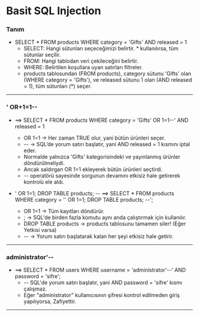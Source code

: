 # Basit SQL Injection

### Tanım
- SELECT * FROM products WHERE category = 'Gifts' AND released = 1
    - SELECT: Hangi sütunları seçeceğimizi belirtir. * kullanılırsa, tüm sütunlar seçilir.
    - FROM: Hangi tablodan veri çekileceğini belirtir.
    - WHERE: Belirtilen koşullara uyan satırları filtreler.
    - products tablosundan (FROM products), category sütunu 'Gifts' olan (WHERE category = 'Gifts'), ve released sütunu 1 olan (AND released = 1), tüm sütunları (*) seçer.

-------------------------------------

### ' OR+1=1--
- ==> SELECT * FROM products WHERE category = 'Gifts' OR 1=1--' AND released = 1
    - OR 1=1 → Her zaman TRUE olur, yani bütün ürünleri seçer.
    - -- → SQL’de yorum satırı başlatır, yani AND released = 1 kısmını iptal eder.
    - Normalde yalnızca 'Gifts' kategorisindeki ve yayınlanmış ürünler döndürülmeliydi.
    - Ancak saldırgan OR 1=1 ekleyerek bütün ürünleri seçtirdi.
    - -- operatörü sayesinde sorgunun devamını etkisiz hale getirerek kontrolü ele aldı.

- ' OR 1=1; DROP TABLE products; -- ==> SELECT * FROM products WHERE category = '' OR 1=1; DROP TABLE products; --';
    - OR 1=1 → Tüm kayıtları döndürür.
    - ; → SQL'de birden fazla komutu aynı anda çalıştırmak için kullanılır.
    - DROP TABLE products → products tablosunu tamamen siler!  (Eğer Yetkisi varsa)
    - -- → Yorum satırı başlatarak kalan her şeyi etkisiz hale getirir.

-------------------------------------

### administrator'--
- ==> SELECT * FROM users WHERE username = 'administrator'--' AND password = 'sifre';
    - -- SQL'de yorum satırı başlatır, yani AND password = 'sifre' kısmı çalışmaz.
    - Eğer "administrator" kullanıcısının şifresi kontrol edilmeden giriş yapılıyorsa, Zafiyettir.

-------------------------------------